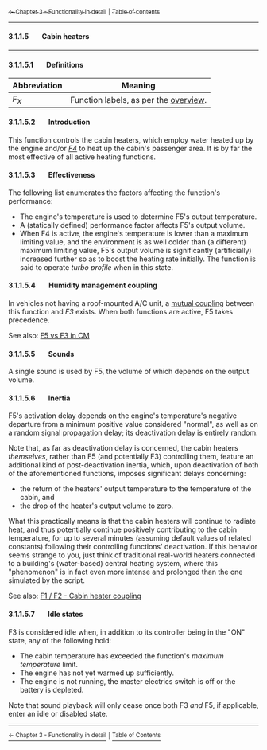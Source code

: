[<sub>&#8592; Chapter 3 - Functionality in detail</sub>](./3_functionality_details.md) <sub>|</sub> [<sub>Table of contents</sub>](./0_table_of_contents.md)
***
#### 3.1.1.5&#160;&#160;&#160;&#160;&#160;&#160;&#160;&#160;Cabin heaters
***
#### 3.1.1.5.1&#160;&#160;&#160;&#160;&#160;&#160;&#160;&#160;Definitions

Abbreviation | Meaning
------------ | -------
*F<sub>X</sub>* | Function labels, as per the [overview](./3_functionality_details.md#3111overview).

#### 3.1.1.5.2&#160;&#160;&#160;&#160;&#160;&#160;&#160;&#160;Introduction

This function controls the cabin heaters, which employ water heated up by the engine and/or *[F4](./3114_auxiliary_heating.md)* to heat up the cabin's passenger area. It is by far the most effective of all active heating functions.

#### 3.1.1.5.3&#160;&#160;&#160;&#160;&#160;&#160;&#160;&#160;Effectiveness

The following list enumerates the factors affecting the function's performance:
* The engine's temperature is used to determine F5's output temperature.
* A (statically defined) performance factor affects F5's output volume.
* When F4 is active, the engine's temperature is lower than a maximum limiting value, and the environment is as well colder than (a different) maximum limiting value, F5's output volume is significantly (artificially) increased further so as to boost the heating rate initially. The function is said to operate *turbo profile* when in this state.

#### 3.1.1.5.4&#160;&#160;&#160;&#160;&#160;&#160;&#160;&#160;Humidity management coupling

In vehicles not having a roof-mounted A/C unit, a [mutual coupling](./3113_humidity_management.md#31135activation-profile-and-ac-based-heating--cooling-function-coupling) between this function and *F3* exists. When both functions are active, F5 takes precedence. 

See also: [F5 vs F3 in CM](./3113_humidity_management.md#31137f5-vs-f3-in-cm)

#### 3.1.1.5.5&#160;&#160;&#160;&#160;&#160;&#160;&#160;&#160;Sounds

A single sound is used by F5, the volume of which depends on the output volume.

#### 3.1.1.5.6&#160;&#160;&#160;&#160;&#160;&#160;&#160;&#160;Inertia

F5's activation delay depends on the engine's temperature's negative departure from a minimum positive value considered "normal", as well as on a random signal propagation delay; its deactivation delay is entirely random.

Note that, as far as deactivation delay is concerned, the cabin heaters *themselves*, rather than F5 (and potentially F3) controlling them, feature an additional kind of post-deactivation inertia, which, upon deactivation of both of the aforementioned functions, imposes significant delays concerning:
* the return of the heaters' output temperature to the temperature of the cabin, and
* the drop of the heater's output volume to zero.

What this practically means is that the cabin heaters will continue to radiate heat, and thus potentially continue positively contributing to the cabin temperature, for up to several minutes (assuming default values of related constants) following their controlling functions' deactivation. If this behavior seems strange to you, just think of traditional real-world heaters connected to a building's (water-based) central heating system, where this "phenomenon" is in fact even more intense and prolonged than the one simulated by the script.

See also: [F1 / F2 - Cabin heater coupling](./3112_driver_passenger_ac.md#311215cabin-heater-coupling)

#### 3.1.1.5.7&#160;&#160;&#160;&#160;&#160;&#160;&#160;&#160;Idle states

F3 is considered idle when, in addition to its controller being in the "ON" state, any of the following hold:
* The cabin temperature has exceeded the function's *maximum temperature* limit.
* The engine has not yet warmed up sufficiently.
* The engine is not running, the master electrics switch is off or the battery is depleted.

Note that sound playback will only cease once both F3 *and* F5, if applicable, enter an idle or disabled state.
***
[<sup>&#8592; Chapter 3 - Functionality in detail</sup>](./3_functionality_details.md) <sup>|</sup> [<sup>Table of Contents</sup>](./0_table_of_contents.md)
